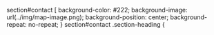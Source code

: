 section#contact  [
    background-color: #222;
    background-image: url(../img/map-image.png);
    background-position: center;
    background-repeat: no-repeat;
}
 section#contact .section-heading {
